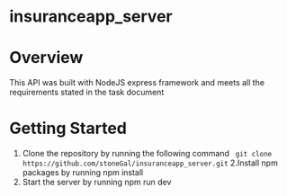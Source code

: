 # insuranceapp_server
# Overview
This API was built with NodeJS express framework and meets all the requirements stated in the task document
# Getting Started
1. Clone the repository by running the following command
   ` git clone https://github.com/stoneGal/insuranceapp_server.git`
2.Install npm packages by running
   npm install
3. Start the server by running
   npm run dev  



